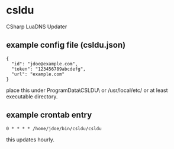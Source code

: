# csldu
CSharp LuaDNS Updater

## example config file (csldu.json)
```
{
  "id": "jdoe@example.com",
  "token": "123456789abcdefg",
  "url": "example.com"
}
```
place this under ProgramData\CSLDU\ or /usr/local/etc/ or at least executable directory.

## example crontab entry
```
0 * * * * /home/jdoe/bin/csldu/csldu
```
this updates hourly.
